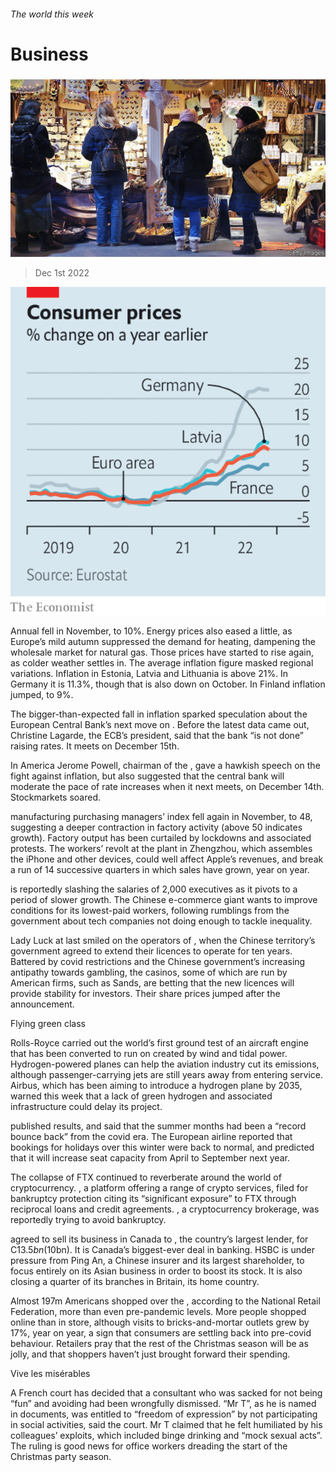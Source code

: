 ###### The world this week

# Business 

#####  

![image](images/20221203_WWP501.jpg) 

> Dec 1st 2022 

![image](images/20221203_WWC035.png) 


Annual  fell in November, to 10%. Energy prices also eased a little, as Europe’s mild autumn suppressed the demand for heating, dampening the wholesale market for natural gas. Those prices have started to rise again, as colder weather settles in. The average inflation figure masked regional variations. Inflation in Estonia, Latvia and Lithuania is above 21%. In Germany it is 11.3%, though that is also down on October. In Finland inflation jumped, to 9%. 

The bigger-than-expected fall in inflation sparked speculation about the European Central Bank’s next move on . Before the latest data came out, Christine Lagarde, the ECB’s president, said that the bank “is not done” raising rates. It meets on December 15th. 

In America Jerome Powell, chairman of the , gave a hawkish speech on the fight against inflation, but also suggested that the central bank will moderate the pace of rate increases when it next meets, on December 14th. Stockmarkets soared. 

 manufacturing purchasing managers’ index fell again in November, to 48, suggesting a deeper contraction in factory activity (above 50 indicates growth). Factory output has been curtailed by lockdowns and associated protests. The workers’ revolt at the  plant in Zhengzhou, which assembles the iPhone and other devices, could well affect Apple’s revenues, and break a run of 14 successive quarters in which sales have grown, year on year. 

 is reportedly slashing the salaries of 2,000 executives as it pivots to a period of slower growth. The Chinese e-commerce giant wants to improve conditions for its lowest-paid workers, following rumblings from the government about tech companies not doing enough to tackle inequality. 

Lady Luck at last smiled on the operators of , when the Chinese territory’s government agreed to extend their licences to operate for ten years. Battered by covid restrictions and the Chinese government’s increasing antipathy towards gambling, the casinos, some of which are run by American firms, such as Sands, are betting that the new licences will provide stability for investors. Their share prices jumped after the announcement. 

Flying green class

Rolls-Royce carried out the world’s first ground test of an aircraft engine that has been converted to run on  created by wind and tidal power. Hydrogen-powered planes can help the aviation industry cut its emissions, although passenger-carrying jets are still years away from entering service. Airbus, which has been aiming to introduce a hydrogen plane by 2035, warned this week that a lack of green hydrogen and associated infrastructure could delay its project. 

 published results, and said that the summer months had been a “record bounce back” from the covid era. The European airline reported that bookings for holidays over this winter were back to normal, and predicted that it will increase seat capacity from April to September next year. 

The collapse of FTX continued to reverberate around the world of cryptocurrency. , a platform offering a range of crypto services, filed for bankruptcy protection citing its “significant exposure” to FTX through reciprocal loans and credit agreements. , a cryptocurrency brokerage, was reportedly trying to avoid bankruptcy. 

 agreed to sell its business in Canada to , the country’s largest lender, for C$13.5bn ($10bn). It is Canada’s biggest-ever deal in banking. HSBC is under pressure from Ping An, a Chinese insurer and its largest shareholder, to focus entirely on its Asian business in order to boost its stock. It is also closing a quarter of its branches in Britain, its home country.

Almost 197m Americans shopped over the , according to the National Retail Federation, more than even pre-pandemic levels. More people shopped online than in store, although visits to bricks-and-mortar outlets grew by 17%, year on year, a sign that consumers are settling back into pre-covid behaviour. Retailers pray that the rest of the Christmas season will be as jolly, and that shoppers haven’t just brought forward their spending. 

Vive les misérables

A French court has decided that a consultant who was sacked for not being “fun” and avoiding  had been wrongfully dismissed. “Mr T”, as he is named in documents, was entitled to “freedom of expression” by not participating in social activities, said the court. Mr T claimed that he felt humiliated by his colleagues’ exploits, which included binge drinking and “mock sexual acts”. The ruling is good news for office workers dreading the start of the Christmas party season. 

